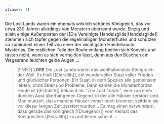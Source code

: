 ```yaml
---
aliases: []
---
```

Die Lost Lands waren ein ehemals wirklich schönes Königreich, das vor etwa 230 Jahren allerdings von Monstern überrannt wurde. Einzig und allein einige Außenposten der [[Die Vereinigte Handelsgilde|Handelsgilde]] stemmen sich tapfer gegen die regelmäßigen Monsterfluten und schützen so zumindest einen Teil von einer der wichtigsten Handelsroute Mysterias. Die restlichen Teile der Route entlang beeilen sich Konvois und rasten nicht, wenn es sich vermeiden lässt, denn aus den Büschen am Wegesrand leuchten gelbe Augen …

>[!INFO] **LORE**
>Die Lost Lands waren das wohlhabendste Königreich der Welt. Es hieß [[Estralith]], ein wundervoller Staat voller Frieden und glücklicher Personen. Ein Staat, in dem Spezies alle gemeinsam lebten, ohne Streit und Probleme. Dann kamen die Monsterhorden. Heute ist [[Estralith]] bekannt als *"The Lost Lands"*, eine von einer dunklen Aura überhangenen Gegend, in der alle Häuser zerstört sind. Man munkelt, dass manche Häuser immer noch brennen, seitdem sie vor dieser langen Zeit zerstört wurden...
>Es mag einen verwundern, dass gerade das Königreich [[Druegenor]] vom Verlust des Königreiches [[Estralith]] zu profitieren scheint ... 

